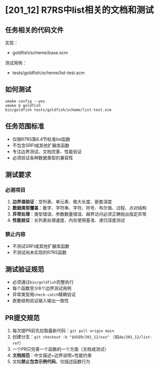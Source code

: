 # [201_12] R7RS中list相关的文档和测试

## 任务相关的代码文件
实现：
- goldfish/scheme/base.scm

测试用例：
- tests/goldfish/scheme/list-test.scm

## 如何测试
```
xmake config --yes
xmake b goldfish
bin/goldfish tests/goldfish/scheme/list-test.scm
```

## 任务范围标准
- 仅限R7RS第6.4节标准list函数
- 不包含SRFI或其他扩展库函数
- 专注边界测试、文档完善、性能验证
- 必须验证各种数据类型的兼容性

## 测试要求
### 必测项目
1. **边界值验证**：空列表、单元素、极大长度、嵌套深度
2. **数据类型覆盖**：数字、字符串、字符、符号、布尔值、过程、点对结构
3. **异常处理**：类型错误、参数数量错误、越界访问必须正确抛出指定异常
4. **性能验证**：长列表处理速度、内存使用基准、递归深度测试

### 禁止内容
- 不测试SRFI或其他扩展库函数
- 不测试尚未实现的R7RS函数

## 测试验证规范
- 必须通过`bin/goldfish`完整执行
- 每个函数至少8个边界测试用例
- 异常类型用`check-catch`精确验证
- 嵌套结构验证输入输出一致性

## PR提交规范
1. 每次提PR前先拉取最新代码：`git pull origin main`
2. 创建分支：`git checkout -b "$USER/201_12/xxx"` （如`da/201_12/list-ref`）
3. 一个PR只完善一个函数的一个方面（文档或测试）
4. **文档规范**：中文描述+边界说明+性能约束
5. 文档**禁止包含示例代码**，仅描述函数行为
